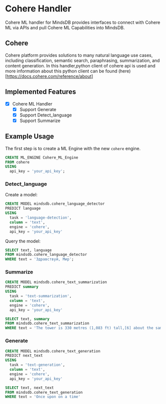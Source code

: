 # Cohere Handler

Cohere ML handler for MindsDB provides interfaces to connect with Cohere ML via APIs and pull Cohere ML Capabilities into MindsDB.

## Cohere

Cohere platform provides solutions to many natural language use cases, including classification, semantic search, paraphrasing, summarization, and content generation.
In this handler,python client of cohere api is used and more information about this python client can be found (here)[https://docs.cohere.com/reference/about]

## Implemented Features

- [x] Cohere ML Handler
  - [x] Support Generate
  - [x] Support Detect_language
  - [x] Support Summarize

## Example Usage

The first step is to create a ML Engine with the new `cohere` engine.

```sql
CREATE ML_ENGINE Cohere_ML_Engine
FROM cohere
USING
  api_key = 'your_api_key';
```

### Detect_language

Create a model:

```sql
CREATE MODEL mindsdb.cohere_language_detector
PREDICT language
USING
  task = 'language-detection',
  column = 'text',
  engine = 'cohere',
  api_key = 'your_api_key'
```

Query the model:

```sql
SELECT text, language
FROM mindsdb.cohere_language_detector
WHERE text = 'Здравствуй, Мир';
```

### Summarize

```sql
CREATE MODEL mindsdb.cohere_text_summarization
PREDICT summary
USING
  task = 'text-summarization',
  column = 'text',
  engine = 'cohere',
  api_key = 'your_api_key'

SELECT text, summary
FROM mindsdb.cohere_text_summarization
WHERE text = 'The tower is 330 metres (1,083 ft) tall,[6] about the same height as an 81-storey building, and the tallest structure in Paris. Its base is square, measuring 125 metres (410 ft) on each side. During its construction, the Eiffel Tower surpassed the Washington Monument to become the tallest human-made structure in the world, a title it held for 41 years until the Chrysler Building in New York City was finished in 1930. It was the first structure in the world to surpass both the 200-metre and 300-metre mark in height. Due to the addition of a broadcasting aerial at the top of the tower in 1957, it is now taller than the Chrysler Building by 5.2 metres (17 ft). Excluding transmitters, the Eiffel Tower is the second tallest free-standing structure in France after the Millau Viaduct. The tower has three levels for visitors, with restaurants on the first and second levels.He decorated it with furniture by Jean Lachaise and invited friends such as Thomas Edison.';
```

### Generate

```sql
CREATE MODEL mindsdb.cohere_text_generation
PREDICT next_text
USING
  task = 'text-generation',
  column = 'text',
  engine = 'cohere',
  api_key = 'your_api_key'

SELECT text, next_text
FROM mindsdb.cohere_text_generation
WHERE text = 'Once upon on a time'
```
